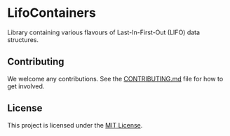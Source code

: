 # LifoContainers

Library containing various flavours of Last-In-First-Out (LIFO) data structures.


## Contributing

We welcome any contributions. See the [CONTRIBUTING.md](./CONTRIBUTING.md) file for how to get involved.

## License

This project is licensed under the [MIT License](./LICENSE).
